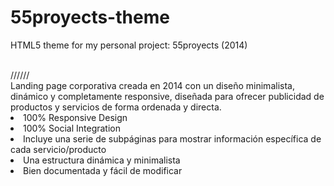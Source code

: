 # 55proyects-theme
HTML5 theme for my personal project: 55proyects (2014)

<br>
//////<br>
Landing page corporativa creada en 2014 con un diseño minimalista, dinámico y completamente responsive, diseñada para ofrecer publicidad de productos y servicios de forma ordenada y directa.

<li>100% Responsive Design</li>
<li>100% Social Integration</li>
<li>Incluye una serie de subpáginas para mostrar información específica de cada servicio/producto</li>
 <li>Una estructura dinámica y minimalista</li>
<li>Bien documentada y fácil de modificar</li>
